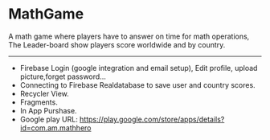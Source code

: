 # MathGame
A math game where players have to answer on time for math operations, The Leader-board show players score worldwide and by country.


-------
- Firebase Login (google integration  and email setup), Edit profile, upload picture,forget password...<br />
- Connecting to Firebase Realdatabase to save user and country scores.<br />
- Recycler View.<br />
- Fragments.<br />
- In App Purshase.<br />
- Google play URL: https://play.google.com/store/apps/details?id=com.am.mathhero

